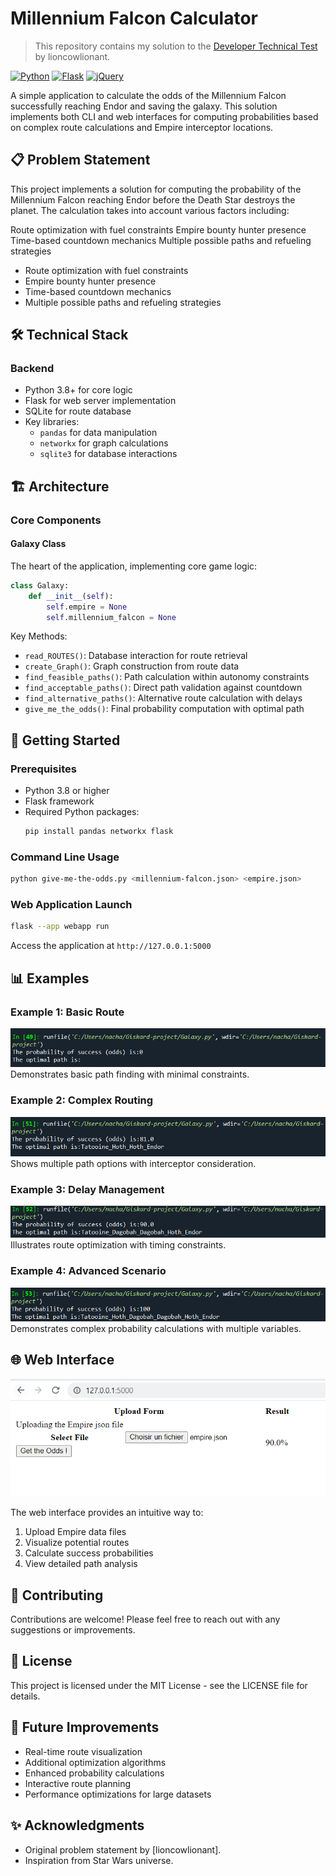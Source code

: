 # Millennium Falcon Calculator 

> This repository contains my solution to the [Developer Technical Test](https://github.com/lioncowlionant/developer-test) by lioncowlionant.

[![Python](https://img.shields.io/badge/python-3.8+-blue.svg)](https://www.python.org/downloads/)
[![Flask](https://img.shields.io/badge/flask-2.0+-green.svg)](https://flask.palletsprojects.com/)
[![jQuery](https://img.shields.io/badge/jquery-3.6+-yellow.svg)](https://jquery.com/)

A simple application to calculate the odds of the Millennium Falcon successfully reaching Endor and saving the galaxy. This solution implements both CLI and web interfaces for computing probabilities based on complex route calculations and Empire interceptor locations.

## 📋 Problem Statement

This project implements a solution for computing the probability of the Millennium Falcon reaching Endor before the Death Star destroys the planet. The calculation takes into account various factors including:

Route optimization with fuel constraints
Empire bounty hunter presence
Time-based countdown mechanics
Multiple possible paths and refueling strategies

- Route optimization with fuel constraints
- Empire bounty hunter presence
- Time-based countdown mechanics
- Multiple possible paths and refueling strategies

## 🛠️ Technical Stack


### Backend
- Python 3.8+ for core logic
- Flask for web server implementation
- SQLite for route database
- Key libraries:
  - `pandas` for data manipulation
  - `networkx` for graph calculations
  - `sqlite3` for database interactions

## 🏗️ Architecture

### Core Components

#### Galaxy Class
The heart of the application, implementing core game logic:

```python
class Galaxy:
    def __init__(self):
        self.empire = None
        self.millennium_falcon = None
```

Key Methods:
- `read_ROUTES()`: Database interaction for route retrieval
- `create_Graph()`: Graph construction from route data
- `find_feasible_paths()`: Path calculation within autonomy constraints
- `find_acceptable_paths()`: Direct path validation against countdown
- `find_alternative_paths()`: Alternative route calculation with delays
- `give_me_the_odds()`: Final probability computation with optimal path

## 🚀 Getting Started

### Prerequisites
- Python 3.8 or higher
- Flask framework
- Required Python packages:
  ```bash
  pip install pandas networkx flask
  ```

### Command Line Usage
```bash
python give-me-the-odds.py <millennium-falcon.json> <empire.json>
```

### Web Application Launch
```bash
flask --app webapp run
```
Access the application at `http://127.0.0.1:5000`

## 📊 Examples

### Example 1: Basic Route
![Example 1 Visualization](resources/example1.png)
Demonstrates basic path finding with minimal constraints.

### Example 2: Complex Routing
![Example 2 Visualization](resources/example2.png)
Shows multiple path options with interceptor consideration.

### Example 3: Delay Management
![Example 3 Visualization](resources/example3.png)
Illustrates route optimization with timing constraints.

### Example 4: Advanced Scenario
![Example 4 Visualization](resources/example4.png)
Demonstrates complex probability calculations with multiple variables.

## 🌐 Web Interface
![Web Application Interface](resources/Web_application.png)

The web interface provides an intuitive way to:
1. Upload Empire data files
2. Visualize potential routes
3. Calculate success probabilities
4. View detailed path analysis

## 🤝 Contributing
Contributions are welcome! Please feel free to reach out with any suggestions or improvements.

## 📝 License
This project is licensed under the MIT License - see the LICENSE file for details.

## 🎯 Future Improvements
- Real-time route visualization
- Additional optimization algorithms
- Enhanced probability calculations
- Interactive route planning
- Performance optimizations for large datasets

## ✨ Acknowledgments
- Original problem statement by [lioncowlionant].
- Inspiration from Star Wars universe.